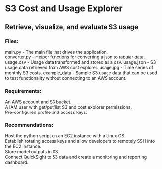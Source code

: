 # S3 Cost and Usage Explorer
## Retrieve, visualize, and evaluate S3 usage

### Files:  
main.py - The main file that drives the application.  
converter.py - Helper functions for converting a json to tabular data.  
usage.csv - Usage data transformed and stored as a csv.
usage.json - S3 usage data retrieved from AWS cost explorer.
usage.jpg - Time series of monthly S3 costs.
example_data - Sample S3 usage data that can be used to test functionality without connecting to an AWS account.

### Requirements:
An AWS account and S3 bucket.  
A IAM user with get/put/list S3 and cost explorer permissions.  
Pre-configured profile and access keys.

### Recommendations:
Host the python script on an EC2 instance with a Linux OS.  
Establish rotating access keys and allow developers to remotely SSH into the EC2 instance.  
Store model outputs in S3.  
Connect QuickSight to S3 data and create a monitoring and reporting dashboard.
